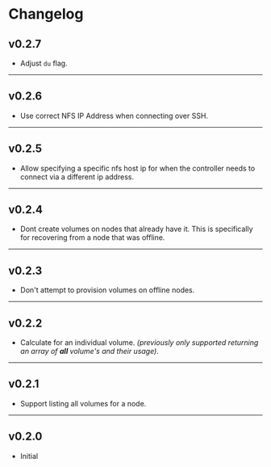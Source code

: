 # Changelog

## v0.2.7

* Adjust `du` flag.

***

## v0.2.6

* Use correct NFS IP Address when connecting over SSH.

***

## v0.2.5

* Allow specifying a specific nfs host ip for when the controller needs to connect via a different ip address.

***

## v0.2.4

* Dont create volumes on nodes that already have it. This is specifically for recovering from a node that was offline.

***

## v0.2.3

* Don't attempt to provision volumes on offline nodes.

***

## v0.2.2

* Calculate for an individual volume. _(previously only supported returning an array of **all** volume's and their usage)_.

***

## v0.2.1

* Support listing all volumes for a node.

***

## v0.2.0
 
* Initial

